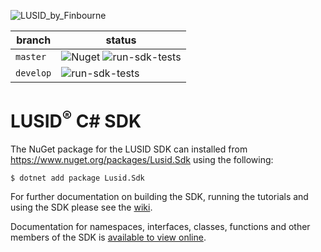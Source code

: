 ![LUSID_by_Finbourne](https://content.finbourne.com/LUSID_repo.png)

| branch | status |
| --- | --- |
| `master` |  ![Nuget](https://img.shields.io/nuget/v/Lusid.Sdk?color=blue) ![run-sdk-tests](https://github.com/finbourne/lusid-sdk-csharp/workflows/run-sdk-tests/badge.svg?branch=master)|
| `develop` | ![run-sdk-tests](https://github.com/finbourne/lusid-sdk-csharp/workflows/run-sdk-tests/badge.svg?branch=develop) |

# LUSID<sup>®</sup> C# SDK

The NuGet package for the LUSID SDK can installed from https://www.nuget.org/packages/Lusid.Sdk using the following:

```
$ dotnet add package Lusid.Sdk 
```

For further documentation on building the SDK, running the tutorials and using the SDK please see the [wiki](https://github.com/finbourne/lusid-sdk-csharp/wiki).

Documentation for namespaces, interfaces, classes, functions and other members of the 
SDK is [available to view online](https://lusid-sdk-csharp.readthedocs.io/en/latest/).
